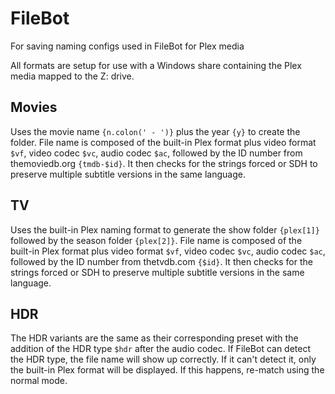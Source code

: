# FileBot
For saving naming configs used in FileBot for Plex media

All formats are setup for use with a Windows share containing the Plex media mapped to the Z: drive.

## Movies
Uses the movie name `{n.colon(' - ')}` plus the year `{y}` to create the folder. File name is composed of the built-in Plex format plus video format `$vf`, video codec `$vc`, audio codec `$ac`, followed by the ID number from themoviedb.org `{tmdb-$id}`. It then checks for the strings forced or SDH to preserve multiple subtitle versions in the same language.

## TV
Uses the built-in Plex naming format to generate the show folder `{plex[1]}` followed by the season folder `{plex[2]}`. File name is composed of the built-in Plex format plus video format `$vf`, video codec `$vc`, audio codec `$ac`, followed by the ID number from thetvdb.com `{$id}`. It then checks for the strings forced or SDH to preserve multiple subtitle versions in the same language.

## HDR
The HDR variants are the same as their corresponding preset with the addition of the HDR type `$hdr` after the audio codec. If FileBot can detect the HDR type, the file name will show up correctly. If it can't detect it, only the built-in Plex format will be displayed. If this happens, re-match using the normal mode.
